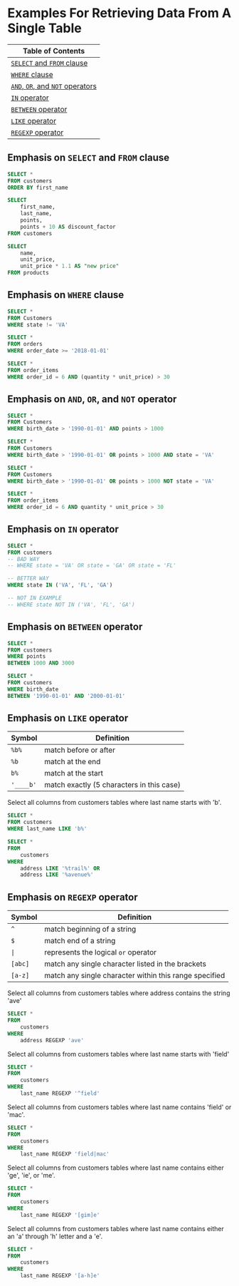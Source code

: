 # Examples For Retrieving Data From A Single Table

| Table of Contents |
|--|
| [`SELECT` and `FROM` clause](#emphasis-on-select-and-from-clause) |
| [`WHERE` clause](#emphasis-on-where-clause) |
| [`AND`, `OR`, and `NOT` operators](#emphasis-on-and-or-and-not-operator) |
| [`IN` operator](#emphasis-on-in-operator) |
| [`BETWEEN` operator](#emphasis-on-between-operator) |
| [`LIKE` operator](#emphasis-on-like-operator) |
| [`REGEXP` operator](#emphasis-on-regexp-operator) |


## Emphasis on `SELECT` and `FROM` clause

```sql
SELECT * 
FROM customers
ORDER BY first_name
```

```sql
SELECT
    first_name,
    last_name,
    points,
    points + 10 AS discount_factor
FROM customers
```

```sql
SELECT
    name,
    unit_price,
    unit_price * 1.1 AS "new price"
FROM products
```

## Emphasis on `WHERE` clause

```sql
SELECT *
FROM Customers
WHERE state != 'VA'
```

```sql
SELECT *
FROM orders
WHERE order_date >= '2018-01-01'
```

```sql
SELECT *
FROM order_items
WHERE order_id = 6 AND (quantity * unit_price) > 30
```

## Emphasis on `AND`, `OR`, and `NOT` operator

```sql
SELECT *
FROM Customers
WHERE birth_date > '1990-01-01' AND points > 1000
```

```sql
SELECT *
FROM Customers
WHERE birth_date > '1990-01-01' OR points > 1000 AND state = 'VA'
```

```sql
SELECT *
FROM Customers
WHERE birth_date > '1990-01-01' OR points > 1000 NOT state = 'VA'
```

```sql
SELECT *
FROM order_items
WHERE order_id = 6 AND quantity * unit_price > 30
```


## Emphasis on `IN` operator

```sql
SELECT *
FROM customers
-- BAD WAY
-- WHERE state = 'VA' OR state = 'GA' OR state = 'FL'

-- BETTER WAY
WHERE state IN ('VA', 'FL', 'GA')

-- NOT IN EXAMPLE
-- WHERE state NOT IN ('VA', 'FL', 'GA')
```


## Emphasis on `BETWEEN` operator

```sql
SELECT *
FROM customers
WHERE points
BETWEEN 1000 AND 3000
```

```sql
SELECT *
FROM customers
WHERE birth_date
BETWEEN '1990-01-01' AND '2000-01-01'
```

## Emphasis on `LIKE` operator

| Symbol | Definition |
|--|--|
| `%b%` | match before or after |
| `%b` | match at the end |
| `b%` | match at the start |
| `'____b'` | match exactly (5 characters in this case) |

Select all columns from customers tables where last name starts with 'b'.
```sql
SELECT *
FROM customers
WHERE last_name LIKE 'b%'
```

```sql
SELECT *
FROM
	customers
WHERE
    address LIKE '%trail%' OR
    address LIKE '%avenue%'
```

## Emphasis on `REGEXP` operator

| Symbol | Definition |
|--|--|
| `^` | match beginning of a string |
| `$` | match end of a string |
| `\|` | represents the logical `or` operator |
| `[abc]` | match any single character listed in the brackets |
| `[a-z]` | match any single character within this range specified |

Select all columns from customers tables where address contains the string 'ave'
```sql
SELECT *
FROM
	customers
WHERE
	address REGEXP 'ave'
```

Select all columns from customers tables where last name starts with 'field'
```sql
SELECT *
FROM
	customers
WHERE
	last_name REGEXP '^field'
```

Select all columns from customers tables where last name contains 'field' or 'mac'.
```sql
SELECT *
FROM
	customers
WHERE
	last_name REGEXP 'field|mac'
```

Select all columns from customers tables where last name contains either 'ge', 'ie', or 'me'.
```sql
SELECT *
FROM
	customers
WHERE
	last_name REGEXP '[gim]e'
```

Select all columns from customers tables where last name contains either an 'a' through 'h' letter and a 'e'.
```sql
SELECT *
FROM
	customers
WHERE
	last_name REGEXP '[a-h]e'
```